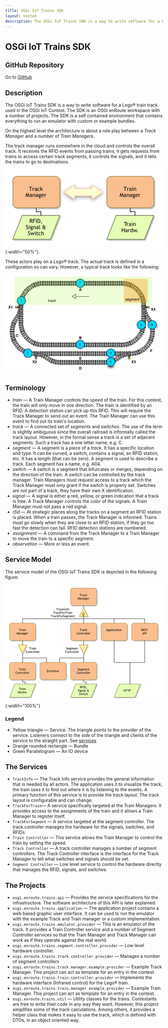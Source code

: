 ```yaml
---
title: OSGi IoT Trains SDK
layout: nested
description: The OSGi IoT Trains SDK is a way to write software for a Lego® train track used in the OSGi IoT Contest.
---
```

# OSGi IoT Trains SDK

## GitHub Repository

Go to [GitHub](https://github.com/osgi/osgi.iot.contest.sdk)

## Description

The OSGi IoT Trains SDK is a way to write software for a Lego® train track used in the OSGi IoT Contest. The SDK is an OSGi enRoute workspace with a number of projects. The SDK is a self contained environment that contains everything to run an emulator with custom or example bundles.

On the highest level the architecture is about a role play between a _Track Manager_ and a number of _Train Managers_. 


The track manager runs somewhere in the cloud and controls the overall track. It receives the RFID events from passing trains, it gets requests from trains to access certain track segments, it controls the signals, and it tells the trains to go to destinations.

![Top Level](img/track-train-relation.png){:width="50%"}.

These actors play on a _Lego®_ track. The actual track is defined in a configuration so can vary. However, a typical track looks like the following:

![Top Level](img/track.png)

## Terminology 

* *train* — A Train Manager controls the speed of the train. For this contest, the train will only move in one direction. The train is identified by an RFID. A detection station can pick up this RFID. This will require the Track Manager to send out an event. The Train Manager can use this event to find out its train's location.
* *track* — A connected set of _segments_ and _switches_.  The use of the term is slightly ambiguous since the overall railroad is informally called the track layout. However, in the formal sense a track is a set of adjacent segments. Such a track has a one letter name, e.g. C.
* *segment* — A segment is a piece of a _track_. It has a specific location and type. It can be curved, a switch, contains a signal, an RFID station, etc. It has a length (that can be zero). A segment is used to describe a track. Each segment has a name, e.g. A04.
* *switch* — A _switch_ is a segment that bifurcates or merges, depending on the direction of the train. A switch can be controlled by the track manager. Train Managers must request access to a track which the Track Manager must only grant if the switch is properly set. Switches are not part of a track, they have their own X identification.
* *signal* — A signal is either a red, yellow, or green indication that a track is free. A Track Manager controls the color of the signals. A Train Manager must not pass a red signal.  
* *rfid* — At strategic places along the tracks on a segment an RFID station is placed. When a train passes, the Track Manager is informed. Trains must go slowly when they are close to an RFID station; if they go too fast the detection can fail. RFID detection stations are numbered. 
* *assignment* — A command from the Track Manager to a Train Manager to move the train to a specific segment.
* *observation* — More or less an event.

## Service Model

The service model of the OSGi IoT Trains SDK is depicted in the following figure:

![Service Model](img/trains-service-diagram.png){:width="100%"}

### Legend

* Yellow triangle — Service. The triangle points to the provider of the service. Listeners connect to the side of the triangle and clients of the service to the straight part. See [services](/book/215-sos.html) 
* Orange rounded rectangle — Bundle
* Green Parallelogram — An IO device

## The Services

* `TrackInfo` — The Track Info service provides the general information that is needed by all actors. The application uses it to visualize the track, the train uses it to find out where it is by listening to the events. A primary function of this service is to provide the track layout. The track layout is configurable and can change.
* `TrackForTrain`— A service specifically targeted at the Train Managers. It provides access to the assignments of the train and it allows a Train Manager to register itself. 
* `TrackForSegment` — A service targeted at the segment controller. The track controller manages the hardware for the signals, switches, and RFIDs.
* `Train Controller` — This service allows the Train Manager to control the train by setting the speed.
* `Track Controller` — A track controller manages a number of segment controllers. The Track Controller interface is the interface for the Track Manager to tell what switches and signals should be set.
* `Segment Controller` — Low level service to control the hardware directly that manages the RFID, signals, and switches. 

## The Projects

* `osgi.enroute.trains.api` — Provides the service specifications for the infrastructure. The software architecture of this API is later explained.
* `osgi.enroute.trains.application` — The application project contains a web based graphic user interface. It can be used to run the emulator with the example Track and Train manager or a custom implementation.
* `osgi.enroute.trains.emulator.provider` —  This is an emulator of the track. It provides a Train Controller service and a number of Segment Controller services so that the  Train Manager and Track Manager can work as if they operate against the real world.
* `osgi.enroute.trains.segment.controller.provider` — Low level hardware controller.
* `osgi.enroute.trains.track.controller.provider` — Manages a number of segment controllers
* `osgi.enroute.trains.track.manager.example.provider` — Example Track Manager. This project can act as template for an entry in the contest.
* `osgi.enroute.trains.train.controller.provider` — Implements the hardware interface (Infrared control) for the Lego® train.
* `osgi.enroute.trains.train.manager.example.provider` — Example Train Manager. This project can act as template for an entry in the contest.
* `osgi.enroute.trains.util` — Utility classes for the trains. Contestants are free to write their code in any way they want. However, this project simplifies some of the track calculations. Among others, it provides a helper class that makes it easy to use the track, which is defined with DTOs, in an object oriented way.





